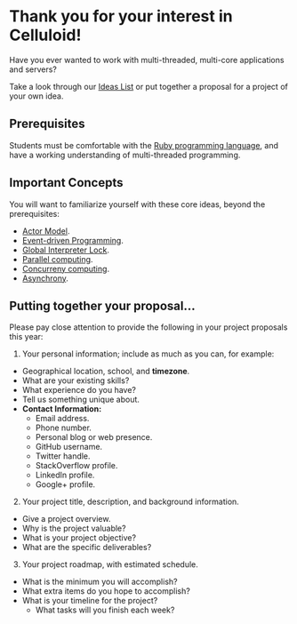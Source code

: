 # Thank you for your interest in Celluloid!

Have you ever wanted to work with multi-threaded, multi-core applications and servers?

Take a look through our [Ideas List](https://github.com/celluloid/GSoC/wiki/Ideas-List) or put together a proposal for a project of your own idea.

## Prerequisites

Students must be comfortable with the [Ruby programming language](http://ruby-lang.org), and have a working understanding of multi-threaded programming.

## Important Concepts

You will want to familiarize yourself with these core ideas, beyond the prerequisites:

* [Actor Model](https://goo.gl/YuzMrv).
* [Event-driven Programming](https://goo.gl/hs231Y).
* [Global Interpreter Lock](https://goo.gl/rLtw1l).
* [Parallel computing](https://goo.gl/srI0FK).
* [Concurreny computing](https://goo.gl/lAHFQ0).
* [Asynchrony](https://goo.gl/V6qNWD).

## Putting together your proposal...

Please pay close attention to provide the following in your project proposals this year:

1. Your personal information; include as much as you can, for example:
  * Geographical location, school, and **timezone**.
  * What are your existing skills?
  * What experience do you have?
  * Tell us something unique about.
  * **Contact Information:**
    * Email address.
    * Phone number.
    * Personal blog or web presence.
    * GitHub username.
    * Twitter handle.
    * StackOverflow profile.
    * LinkedIn profile.
    * Google+ profile.

2. Your project title, description, and background information.
  * Give a project overview.
  * Why is the project valuable?
  * What is your project objective?
  * What are the specific deliverables?

3. Your project roadmap, with estimated schedule.
  * What is the minimum you will accomplish?
  * What extra items do you hope to accomplish?
  * What is your timeline for the project?
    * What tasks will you finish each week?

